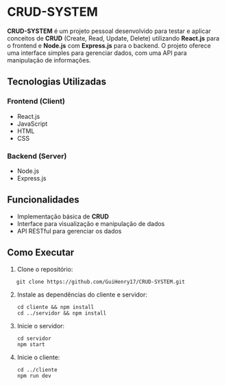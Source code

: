 # CRUD-SYSTEM

**CRUD-SYSTEM** é um projeto pessoal desenvolvido para testar e aplicar conceitos de **CRUD** (Create, Read, Update, Delete) utilizando **React.js** para o frontend e **Node.js** com **Express.js** para o backend. O projeto oferece uma interface simples para gerenciar dados, com uma API para manipulação de informações.

## Tecnologias Utilizadas

### **Frontend (Client)**
- React.js  
- JavaScript  
- HTML  
- CSS  

### **Backend (Server)**
- Node.js  
- Express.js  

## Funcionalidades

- Implementação básica de **CRUD**  
- Interface para visualização e manipulação de dados  
- API RESTful para gerenciar os dados  

## Como Executar

1. Clone o repositório:
```
   git clone https://github.com/GuiHenry17/CRUD-SYSTEM.git
  ```
2. Instale as dependências do cliente e servidor:
   ```
   cd cliente && npm install
   cd ../servidor && npm install
   ```
3. Inicie o servidor:
   ```
   cd servidor
   npm start
   ```
4. Inicie o cliente:
   ```
   cd ../cliente
   npm run dev
   ```
